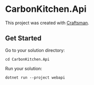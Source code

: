 # CarbonKitchen.Api

This project was created with [Craftsman](https://github.com/pdevito3/craftsman).

## Get Started

Go to your solution directory:

```shell
cd CarbonKitchen.Api
```

Run your solution:

```shell
dotnet run --project webapi
```

